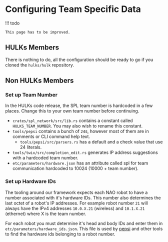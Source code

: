 # Configuring Team Specific Data

!!! todo

    This page has to be improved.

## HULKs Members

There is nothing to do, all the configuration should be ready to go if you cloned the `hulks/hulk` repository.

## Non HULKs Members

### Set up Team Number

In the HULKs code release, the SPL team number is hardcoded in a few places. Change this to your own team number before continuing.

- `crates/spl_network/src/lib.rs` contains a constant called `HULKS_TEAM_NUMBER`. You may also wish to rename this constant.
- `tools/pepsi` contains a bunch of `24`s, however most of them are in comments or CLI command help text.
    - `tools/pepsi/src/parsers.rs` has a default and a check value that use 24 literals.
- `tools/twix/src/completion_edit.rs` generates IP address suggestions with a hardcoded team number.
- `etc/parameters/hardware.json` has an attribute called spl for team communication hardcoded to 10024 (10000 + team number).

### Set up Hardware IDs

The tooling around our framework expects each NAO robot to have a number associated with it's hardware IDs.
This number also determines the last octet of a robot's IP addresses.
For example robot number `21` will always have the IPv4 addresses `10.0.X.21` (wireless) and `10.1.X.21` (ethernet) where X is the team number.

For each robot you must determine it's head and body IDs and enter them in `etc/parameters/hardware_ids.json`.
This file is used by [pepsi](../tooling/pepsi.md) and other tools to find the hardware ids belonging to a robot number.

